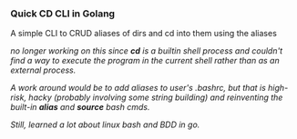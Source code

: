### Quick CD CLI in Golang

A simple CLI to CRUD aliases of dirs and cd into them using the aliases

*no longer working on this since <strong>cd</strong> is a builtin shell process and couldn't find a way to execute the program in the current shell rather than as an external process.* 

*A work around would be to add aliases to user's .bashrc, but that is high-risk, hacky (probably involving some string building) and reinventing the built-in <strong>alias</strong> and <strong>source</strong> bash cmds.* 

*Still, learned a lot about linux bash and BDD in go.*

